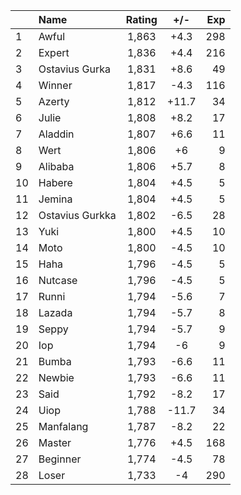 | |Name|Rating|+/-|Exp|
|-|:---|:----:|:-:|--:|
|1|Awful|1,863|+4.3|298|
|2|Expert|1,836|+4.4|216|
|3|Ostavius Gurka|1,831|+8.6|49|
|4|Winner|1,817|-4.3|116|
|5|Azerty|1,812|+11.7|34|
|6|Julie|1,808|+8.2|17|
|7|Aladdin|1,807|+6.6|11|
|8|Wert|1,806|+6|9|
|9|Alibaba|1,806|+5.7|8|
|10|Habere|1,804|+4.5|5|
|11|Jemina|1,804|+4.5|5|
|12|Ostavius Gurkka|1,802|-6.5|28|
|13|Yuki|1,800|+4.5|10|
|14|Moto|1,800|-4.5|10|
|15|Haha|1,796|-4.5|5|
|16|Nutcase|1,796|-4.5|5|
|17|Runni|1,794|-5.6|7|
|18|Lazada|1,794|-5.7|8|
|19|Seppy|1,794|-5.7|9|
|20|Iop|1,794|-6|9|
|21|Bumba|1,793|-6.6|11|
|22|Newbie|1,793|-6.6|11|
|23|Said|1,792|-8.2|17|
|24|Uiop|1,788|-11.7|34|
|25|Manfalang|1,787|-8.2|22|
|26|Master|1,776|+4.5|168|
|27|Beginner|1,774|-4.5|78|
|28|Loser|1,733|-4|290|

